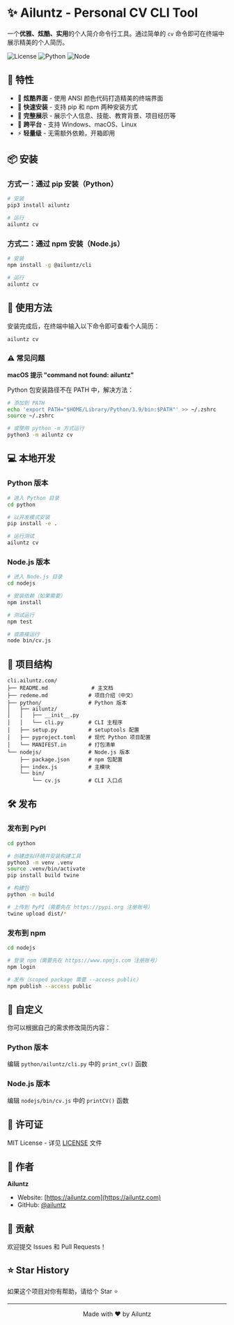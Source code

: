# ✨ Ailuntz - Personal CV CLI Tool

一个**优雅、炫酷、实用**的个人简介命令行工具。通过简单的 `cv` 命令即可在终端中展示精美的个人简历。

![License](https://img.shields.io/badge/license-MIT-blue.svg)
![Python](https://img.shields.io/badge/python-3.7+-green.svg)
![Node](https://img.shields.io/badge/node-12.0+-green.svg)

## 🎯 特性

- 🎨 **炫酷界面** - 使用 ANSI 颜色代码打造精美的终端界面
- 🚀 **快速安装** - 支持 pip 和 npm 两种安装方式
- 💼 **完整展示** - 展示个人信息、技能、教育背景、项目经历等
- 🌈 **跨平台** - 支持 Windows、macOS、Linux
- ⚡ **轻量级** - 无需额外依赖，开箱即用

## 📦 安装

### 方式一：通过 pip 安装（Python）

```bash
# 安装
pip3 install ailuntz

# 运行
ailuntz cv
```

### 方式二：通过 npm 安装（Node.js）

```bash
# 安装
npm install -g @ailuntz/cli

# 运行
ailuntz cv
```

## 🚀 使用方法

安装完成后，在终端中输入以下命令即可查看个人简历：

```bash
ailuntz cv
```

### ⚠️ 常见问题

**macOS 提示 "command not found: ailuntz"**

Python 包安装路径不在 PATH 中，解决方法：

```bash
# 添加到 PATH
echo 'export PATH="$HOME/Library/Python/3.9/bin:$PATH"' >> ~/.zshrc
source ~/.zshrc

# 或使用 python -m 方式运行
python3 -m ailuntz cv
```

## 💻 本地开发

### Python 版本

```bash
# 进入 Python 目录
cd python

# 以开发模式安装
pip install -e .

# 运行测试
ailuntz cv
```

### Node.js 版本

```bash
# 进入 Node.js 目录
cd nodejs

# 安装依赖（如果需要）
npm install

# 测试运行
npm test

# 或直接运行
node bin/cv.js
```

## 📁 项目结构

```
cli.ailuntz.com/
├── README.md              # 主文档
├── redeme.md             # 项目介绍（中文）
├── python/               # Python 版本
│   ├── ailuntz/
│   │   ├── __init__.py
│   │   └── cli.py        # CLI 主程序
│   ├── setup.py          # setuptools 配置
│   ├── pyproject.toml    # 现代 Python 项目配置
│   └── MANIFEST.in       # 打包清单
└── nodejs/               # Node.js 版本
    ├── package.json      # npm 包配置
    ├── index.js          # 主模块
    └── bin/
        └── cv.js         # CLI 入口点
```

## 🛠️ 发布

### 发布到 PyPI

```bash
cd python

# 创建虚拟环境并安装构建工具
python3 -m venv .venv
source .venv/bin/activate
pip install build twine

# 构建包
python -m build

# 上传到 PyPI（需要先在 https://pypi.org 注册账号）
twine upload dist/*
```

### 发布到 npm

```bash
cd nodejs

# 登录 npm（需要先在 https://www.npmjs.com 注册账号）
npm login

# 发布（scoped package 需要 --access public）
npm publish --access public
```

## 🎨 自定义

你可以根据自己的需求修改简历内容：

### Python 版本
编辑 `python/ailuntz/cli.py` 中的 `print_cv()` 函数

### Node.js 版本
编辑 `nodejs/bin/cv.js` 中的 `printCV()` 函数

## 📝 许可证

MIT License - 详见 [LICENSE](LICENSE) 文件

## 👤 作者

**Ailuntz**

- Website: [https://ailuntz.com](https://ailuntz.com)
- GitHub: [@ailuntz](https://github.com/ailuntz)

## 🤝 贡献

欢迎提交 Issues 和 Pull Requests！

## ⭐ Star History

如果这个项目对你有帮助，请给个 Star ⭐️

---

<p align="center">Made with ❤️ by Ailuntz</p>
